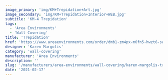 ```yaml
---
image_primary: 'img/KM+Trepidation+Art.jpg'
image_secondary: 'img/KM+Trepidation+Interior+WEB.jpg'
subtitle: 'KM-4 Trepidation'
tags:
  - 'Area Environments'
  - 'Wall Covering'
title: 'Trepidation'
href: 'https://www.areaenvironments.com/order/dmb1-zm4px-m6fn5-hwzt6-safy2-75r33-baysk'
designer: 'Karen Margolis'
category: 'wall-covering'
manufacturer: 'Area Environments'
description: ''
slug: '/manufacturers/area-environments/wall-covering/karen-margolis-trepidation'
date: '2021-02-17'
---
```

